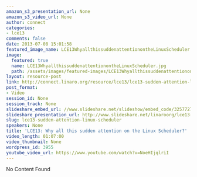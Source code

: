 ```yaml
---
amazon_s3_presentation_url: None
amazon_s3_video_url: None
author: connect
categories:
- lce13
comments: false
date: 2013-07-08 15:01:58
featured_image_name: LCE13WhyallthissuddenattentionontheLinuxScheduler.jpg
image:
  featured: true
  name: LCE13WhyallthissuddenattentionontheLinuxScheduler.jpg
  path: /assets/images/featured-images/LCE13WhyallthissuddenattentionontheLinuxScheduler.jpg
layout: resource-post
link: http://connect.linaro.org/resource/lce13/lce13-sudden-attention-linux-scheduler/
post_format:
- Video
session_id: None
session_track: None
slideshare_embed_url: //www.slideshare.net/slideshow/embed_code/32577275
slideshare_presentation_url: http://www.slideshare.net/linaroorg/lce13-whyattentiononschedulertalk
slug: lce13-sudden-attention-linux-scheduler
speakers: None
title: 'LCE13: Why all this sudden attention on the Linux Scheduler?'
video_length: 01:07:00
video_thumbnail: None
wordpress_id: 3955
youtube_video_url: https://www.youtube.com/watch?v=NoeHIjqlriI
---
```


No Content Found